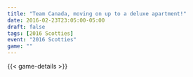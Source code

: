 ```yaml
---
title: "Team Canada, moving on up to a deluxe apartment!"
date: 2016-02-23T23:05:00-05:00
draft: false
tags: [2016 Scotties]
event: "2016 Scotties"
game: ""
---
```

{{< game-details >}}
<!--more--> 